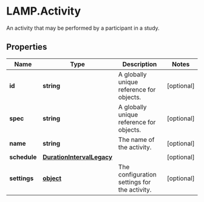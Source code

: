 # LAMP.Activity

An activity that may be performed by a participant in a study.
## Properties
Name | Type | Description | Notes
------------ | ------------- | ------------- | -------------
**id** | **string** | A globally unique reference for objects. | [optional] 
**spec** | **string** | A globally unique reference for objects. | [optional] 
**name** | **string** | The name of the activity. | [optional] 
**schedule** | [**DurationIntervalLegacy**](DurationIntervalLegacy.md) |  | [optional] 
**settings** | [**object**](.md) | The configuration settings for the activity. | [optional] 


